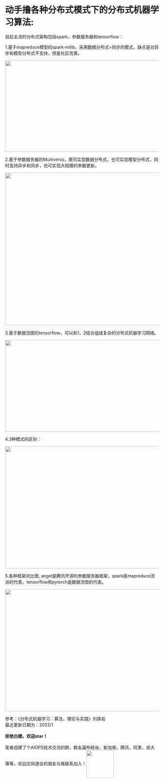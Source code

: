 # 动手撸各种分布式模式下的分布式机器学习算法:



目前主流的分布式架构包括spark，参数服务器和tensorflow：

1.基于mapreduce模型的spark-mllib，采用数据分布式+同步的模式，缺点是对异步和模型分布式不支持，但是社区完善。

<div align=center><img src="https://user-images.githubusercontent.com/45705519/125217759-0775f280-e2f4-11eb-83cd-f24de27b460b.png" width="600" height="300" /></div>

2.基于参数服务器的Multiverso，既可实现数据分布式，也可实现模型分布式，同时支持异步和同步，也可实现大规模的参数更新。

<div align=center><img src="https://user-images.githubusercontent.com/45705519/125217790-1c528600-e2f4-11eb-8d6a-89ca04562005.png" width="600" height="500" /></div>

3.基于数据流图的tensorflow，可以和1，2结合组成复杂的分布式机器学习网络。

<div align=center><img src="https://user-images.githubusercontent.com/45705519/125218464-a3ecc480-e2f5-11eb-871e-d6fb8074752f.png" width="600" height="300" /></div>

4.3种模式的区别：

<div align=center><img src="https://user-images.githubusercontent.com/45705519/125216804-d8f71800-e2f1-11eb-8965-5f81c3591e0b.png" width="800" height="400" /></div>

5.各种框架对比图, angel是腾讯开源的参数服务器框架，spark是mapreduce流派的代表，tensorflow和pytorch是数据流图的代表。

<div align=center><img src="https://user-images.githubusercontent.com/45705519/125265174-29449900-e337-11eb-9393-915b879999d3.png" width="600" height="400" /></div>



参考：《分布式机器学习：算法，理论与实践》刘铁岩<br>
最近更新日期为：2022/1<br><br>
**拒绝白嫖，欢迎star！**<br><br>
笔者组建了个AIOPS技术交流的群，群友遍布硅谷，新加坡，腾讯，阿里，浙大等等，欢迎志同道合的朋友与我联系加入！<img width="90" height="90" align=center src="https://user-images.githubusercontent.com/45705519/147529773-5474a194-b323-4f34-b5c9-a46442afa68f.png"/>
